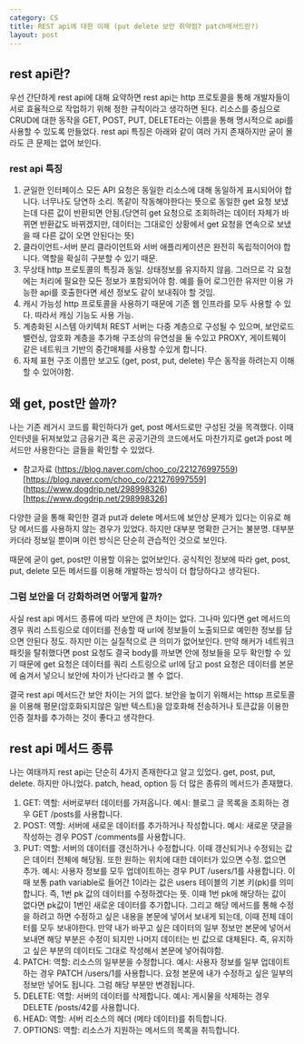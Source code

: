 ```yaml
---
category: CS
title: REST api에 대한 이해 (put delete 보안 취약점? patch메서드란?)
layout: post
---
```


## rest api란?

우선 간단하게 rest api에 대해 요약하면 rest api는 http 프로토콜을 통해 개발자들이 서로 효율적으로 작업하기 위해 정한 규칙이라고 생각하면 된다. 리소스를 중심으로 CRUD에 대한 동작을 GET, POST, PUT, DELETE라는 이름을 통해 명시적으로 api를 사용할 수 있도록 만들었다. rest api 특징은 아래와 같이 여러 가지 존재하지만 굳이 몰라도 큰 문제는 없어 보인다.

### rest api 특징
1. 균일한 인터페이스
    모든 API 요청은 동일한 리소스에 대해 동일하게 표시되어야 합니다. 너무나도 당연하 소리. 똑같이 작동해야한다는 뜻으로 동일한 get 요청 보냈는데 다른 값이 반환되면 안됨.(당연히 get 요청으로 조회하려는 데이터 자체가 바뀌면 반환값도 바뀌겠지만, 데이터는 그대로인 상황에서 get 요청을 연속으로 보냈을 때 다른 값이 오면 안된다는 뜻)
2. 클라이언트-서버 분리
    클라이언트와 서버 애플리케이션은 완전히 독립적이어야 합니다. 역할을 확실히 구분할 수 있기 때문.
3. 무상태
    http 프로토콜의 특징과 동일. 상태정보를 유지하지 않음. 그러므로 각 요청에는 처리에 필요한 모든 정보가 포함되어야 함. 예를 들어 로그인한 유저만 이용 가능한 api를 호출한다면 세션 정보도 같이 보내줘야 할 것임.
4. 캐시 가능성
    http 프로토콜을 사용하기 때문에 기존 웹 인프라를 모두 사용할 수 있다. 따라서 캐싱 기능도 사용 가능. 
5. 계층화된 시스템 아키텍처
    REST 서버는 다중 계층으로 구성될 수 있으며, 보안로드 밸런싱, 암호화 계층을 추가해 구조상의 유연성을 둘 수있고 PROXY, 게이트웨이 같은 네트워크 기반의 중간매체를 사용할 수있게 합니다.
6. 자체 표현 구조
    이름만 보고도 (get, post, put, delete) 무슨 동작을 하려는지 이해할 수 있어야함.


## 왜 get, post만 쓸까?

나는 기존 레거시 코드를 확인하다가 get, post 메서드로만 구성된 것을 목격했다. 이때 인터넷을 뒤져보았고 금융기관 혹은 공공기관의 코드에서도 마찬가지로 get과 post 메서드만 사용한다는 글들을 확인할 수 있었다.

- 참고자료
    (https://blog.naver.com/choo_co/221276997559)[https://blog.naver.com/choo_co/221276997559]
    (https://www.dogdrip.net/298998326)[https://www.dogdrip.net/298998326]


다양한 글을 통해 확인한 결과 put과 delete 메서드에 보안상 문제가 있다는 이유로 해당 메서드를 사용하지 않는 경우가 있었다. 하지만 대부분 명확한 근거는 불분명. 대부분 카더라 정보일 뿐이며 이런 방식은 단순히 관습적인 것으로 보인다.

때문에 굳이 get, post만 이용할 이유는 없어보인다. 공식적인 정보에 따라 get, post, put, delete 모든 메서드를 이용해 개발하는 방식이 더 합당하다고 생각된다.


### 그럼 보안을 더 강화하려면 어떻게 할까?
사실 rest api 메서드 종류에 따라 보안에 큰 차이는 없다. 그나마 있다면 get 메서드의 경우 쿼리 스트링으로 데이터를 전송할 때 url에 정보들이 노출되므로 예민한 정보를 담으면 안된다 정도. 하지만 이는 실질적으로 큰 의미가 없어보인다. 만약 해커가 네트워크 패킷을 탈취했다면 post 요청도 결국 body를 까보면 안에 정보들을 모두 확인할 수 있기 때문에 get 요청은 데이터를 쿼리 스트링으로 url에 담고 post 요청은 데이터를 본문에 숨겨서 넣으니 보안에 차이가 난다라고 볼 수 없다.

결국 rest api 메서드간 보안 차이는 거의 없다. 보안을 높이기 위해서는 httsp 프로토콜을 이용해 평문(암호화되지않은 일반 텍스트)을 암호화해 전송하거나 토큰값을 이용한 인증 절차를 추가하는 것이 좋다고 생각한다.


## rest api 메서드 종류

나는 여태까지 rest api는 단순히 4가지 존재한다고 알고 있었다. get, post, put, delete. 하지만 아니었다. patch, head, option 등 더 많은 종류의 메서드가 존재했다.


1. GET:
    역할: 서버로부터 데이터를 가져옵니다.
    예시: 블로그 글 목록을 조회하는 경우 GET /posts를 사용합니다.
2. POST:
    역할: 서버에 새로운 데이터를 추가하거나 작성합니다.
    예시: 새로운 댓글을 작성하는 경우 POST /comments를 사용합니다.
3. PUT:
    역할: 서버의 데이터를 갱신하거나 수정합니다. 이때 갱신되거나 수정되는 값은 데이터 전체에 해당됨. 또한 원하는 위치에 대한 데이터가 있으면 수정. 없으면 추가.
    예시: 사용자 정보를 모두 업데이트하는 경우 PUT /users/1를 사용합니다. 이때 보통 path variable로 들어간 1이라는 값은 users 테이블의 기본 키(pk)를 의미합니다. 즉, 1번 pk 값의 데이터를 수정하겠다는 뜻. 이때 1번 pk에 해당하는 값이 없다면 pk값이 1번인 새로운 데이터를 추가합니다. 그리고 해당 메서드를 통해 수정을 하려고 하면 수정하고 싶은 내용을 본문에 넣어서 보내게 되는데, 이때 전체 데이터를 모두 보내야한다. 만약 내가 바꾸고 싶은 데이터의 일부 정보만 본문에 넣어서 보내면 해당 부분은 수정이 되지만 나머지 데이터는 빈 값으로 대체된다. 즉, 유지하고 싶은 부분의 데이터도 그대로 작성해서 본문에 넣어줘야함.
4. PATCH:
    역할: 리소스의 일부분을 수정합니다.
    예시: 사용자 정보를 일부 업데이트하는 경우 PATCH /users/1를 사용합니다. 요청 본문에 내가 수정하고 싶은 일부의 정보만 넣어도 됩니다. 그럼 해당 부분만 변경됩니다.
5. DELETE:
    역할: 서버의 데이터를 삭제합니다.
    예시: 게시물을 삭제하는 경우 DELETE /posts/42를 사용합니다.
6. HEAD:
    역할: 서버 리소스의 헤더 (메타 데이터)를 취득합니다.
7. OPTIONS:
    역할: 리소스가 지원하는 메서드의 목록을 취득합니다.




